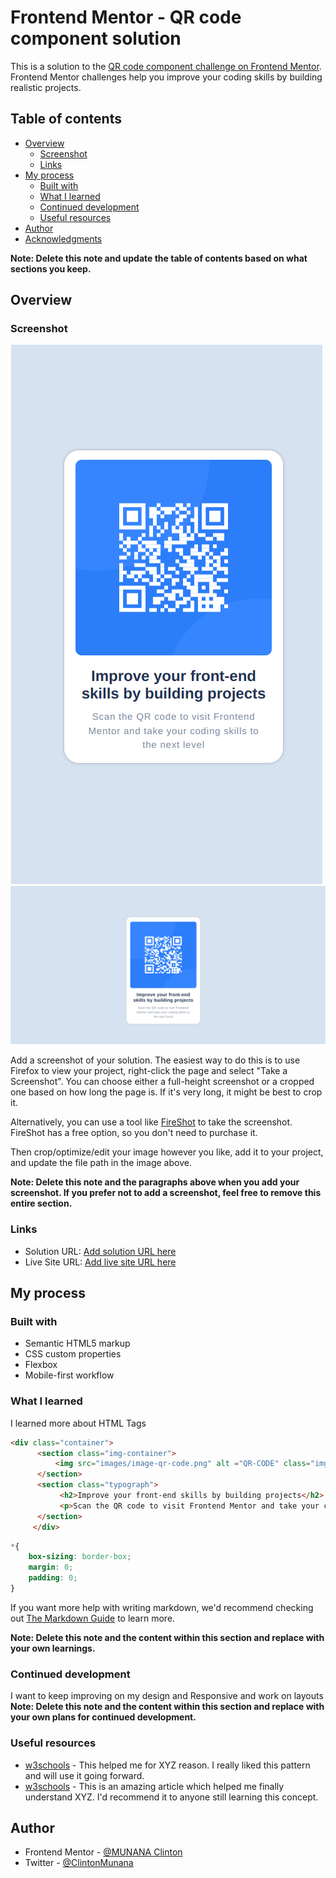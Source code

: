# Frontend Mentor - QR code component solution

This is a solution to the [QR code component challenge on Frontend Mentor](https://www.frontendmentor.io/challenges/qr-code-component-iux_sIO_H). Frontend Mentor challenges help you improve your coding skills by building realistic projects. 

## Table of contents

- [Overview](#overview)
  - [Screenshot](#screenshot)
  - [Links](#links)
- [My process](#my-process)
  - [Built with](#built-with)
  - [What I learned](#what-i-learned)
  - [Continued development](#continued-development)
  - [Useful resources](#useful-resources)
- [Author](#author)
- [Acknowledgments](#acknowledgments)

**Note: Delete this note and update the table of contents based on what sections you keep.**

## Overview

### Screenshot

![](./images/mobile%20screen%20shot.png)
![](./images/desktopscreenshot.png)

Add a screenshot of your solution. The easiest way to do this is to use Firefox to view your project, right-click the page and select "Take a Screenshot". You can choose either a full-height screenshot or a cropped one based on how long the page is. If it's very long, it might be best to crop it.

Alternatively, you can use a tool like [FireShot](https://getfireshot.com/) to take the screenshot. FireShot has a free option, so you don't need to purchase it. 

Then crop/optimize/edit your image however you like, add it to your project, and update the file path in the image above.

**Note: Delete this note and the paragraphs above when you add your screenshot. If you prefer not to add a screenshot, feel free to remove this entire section.**

### Links

- Solution URL: [Add solution URL here](https://your-solution-url.com)
- Live Site URL: [Add live site URL here](https://your-live-site-url.com)

## My process

### Built with

- Semantic HTML5 markup
- CSS custom properties
- Flexbox
- Mobile-first workflow


### What I learned

I learned more about HTML Tags

```html
<div class="container">
      <section class="img-container">
          <img src="images/image-qr-code.png" alt ="QR-CODE" class="img-qr">
      </section>
      <section class="typograph">
           <h2>Improve your front-end skills by building projects</h2>
           <p>Scan the QR code to visit Frontend Mentor and take your coding skills to the next level</p>
      </section>
     </div>
```
```css
*{
    box-sizing: border-box;
    margin: 0;
    padding: 0;
}
```


If you want more help with writing markdown, we'd recommend checking out [The Markdown Guide](https://www.markdownguide.org/) to learn more.

**Note: Delete this note and the content within this section and replace with your own learnings.**

### Continued development

I want to keep improving on my design and Responsive and work on layouts
**Note: Delete this note and the content within this section and replace with your own plans for continued development.**

### Useful resources

- [w3schools](https://www.w3schools.com/html/default.asp) - This helped me for XYZ reason. I really liked this pattern and will use it going forward.
- [w3schools](https://www.w3schools.com/css/default.asp) - This is an amazing article which helped me finally understand XYZ. I'd recommend it to anyone still learning this concept.

## Author

- Frontend Mentor - [@MUNANA Clinton](https://www.frontendmentor.io/profile/clin2on3mun)
- Twitter - [@ClintonMunana](https://twitter.com/ClintonMunana)



